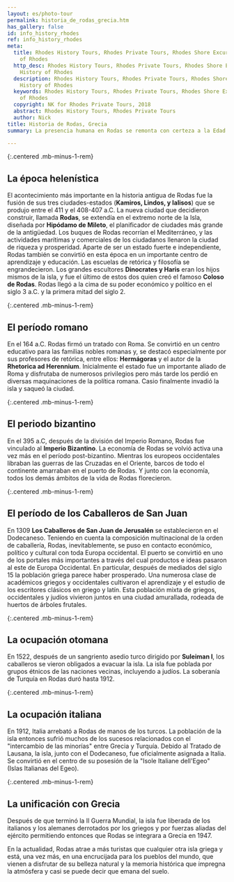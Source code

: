 ```yaml
---
layout: es/photo-tour
permalink: historia_de_rodas_grecia.htm
has_gallery: false
id: info_history_rhodes
ref: info_history_rhodes
meta:
  title: Rhodes History Tours, Rhodes Private Tours, Rhodes Shore Excursions, History
    of Rhodes
  http_desc: Rhodes History Tours, Rhodes Private Tours, Rhodes Shore Excursions,
    History of Rhodes
  description: Rhodes History Tours, Rhodes Private Tours, Rhodes Shore Excursions,
    History of Rhodes
  keywords: Rhodes History Tours, Rhodes Private Tours, Rhodes Shore Excursions, History
    of Rhodes
  copyright: NK for Rhodes Private Tours, 2018
  abstract: Rhodes History Tours, Rhodes Private Tours
  author: Nick
title: Historia de Rodas, Grecia 
summary: La presencia humana en Rodas se remonta con certeza a la Edad de Piedra.

---
```

{:.centered .mb-minus-1-rem}
## La época helenística

El acontecimiento más importante en la historia antigua de Rodas fue la fusión de sus tres ciudades-estados (**Kamiros, Lindos, y Ialisos**) que se produjo entre el 411 y el 408-407 a.C. La nueva ciudad que decidieron construir, llamada **Rodas**, se extendía en el extremo norte de la Isla, diseñada por **Hipódamo de Mileto**, el planificador de ciudades más grande de la antigüedad. Los buques de Rodas recorrían el Mediterráneo, y las actividades marítimas y comerciales de los ciudadanos llenaron la ciudad de riqueza y prosperidad. Aparte de ser un estado fuerte e independiente, Rodas también se convirtió en esta época en un importante centro de aprendizaje y educación. Las escuelas de retórica y filosofía se engrandecieron. Los grandes escultores **Dinocrates y Haris** eran los hijos mismos de la isla, y fue el último de estos dos quien creó el famoso **Coloso de Rodas**. Rodas llegó a la cima de su poder económico y político en el siglo 3 a.C. y la primera mitad del siglo 2.

{:.centered .mb-minus-1-rem}
## El período romano

En el 164 a.C. Rodas firmó un tratado con Roma. Se convirtió en un centro educativo para las familias nobles romanas y, se destacó especialmente por sus profesores de retórica, entre ellos: **Hermágoras** y el autor de la **Rhetorica ad Herennium**. Inicialmente el estado fue un importante aliado de Roma y disfrutaba de numerosos privilegios pero más tarde los perdió en diversas maquinaciones de la política romana. Casio finalmente invadió la isla y saqueó la ciudad.

{:.centered .mb-minus-1-rem}
## El periodo bizantino

En el 395 a.C, después de la división del Imperio Romano, Rodas fue vinculado al **Imperio Bizantino**. La economía de Rodas se volvió activa una vez más en el período post-bizantino. Mientras los europeos occidentales libraban las guerras de las Cruzadas en el Oriente, barcos de todo el continente amarraban en el puerto de Rodas. Y junto con la economía, todos los demás ámbitos de la vida de Rodas florecieron.

{:.centered .mb-minus-1-rem}
## El período de los Caballeros de San Juan

En 1309 **Los Caballeros de San Juan de Jerusalén** se establecieron en el Dodecaneso. Teniendo en cuenta la composición multinacional de la orden de caballería, Rodas, inevitablemente, se puso en contacto económico, político y cultural con toda Europa occidental. El puerto se convirtió en uno de los portales más importantes a través del cual productos e ideas pasaron al este de Europa Occidental. En particular, después de mediados del siglo 15 la población griega parece haber prosperado. Una numerosa clase de académicos griegos y occidentales cultivaron el aprendizaje y el estudio de los escritores clásicos en griego y latín. Esta población mixta de griegos, occidentales y judíos vivieron juntos en una ciudad amurallada, rodeada de huertos de árboles frutales.

{:.centered .mb-minus-1-rem}
## La ocupación otomana

En 1522, después de un sangriento asedio turco dirigido por **Suleiman I**, los caballeros se vieron obligados a evacuar la isla. La isla fue poblada por grupos étnicos de las naciones vecinas, incluyendo a judíos. La soberanía de Turquía en Rodas duró hasta 1912.

{:.centered .mb-minus-1-rem}
## La ocupación italiana

En 1912, Italia arrebató a Rodas de manos de los turcos. La población de la isla entonces sufrió muchos de los sucesos relacionados con el "intercambio de las minorías" entre Grecia y Turquía. Debido al Tratado de Lausana, la isla, junto con el Dodecaneso, fue oficialmente asignada a Italia. Se convirtió en el centro de su posesión de la "Isole Italiane dell'Egeo" (Islas Italianas del Egeo).

{:.centered .mb-minus-1-rem}
## La unificación con Grecia

Después de que terminó la II Guerra Mundial, la isla fue liberada de los italianos y los alemanes derrotados por los griegos y por fuerzas aliadas del ejército permitiendo entonces que Rodas se integrara a Grecia en 1947.

En la actualidad, Rodas atrae a más turistas que cualquier otra isla griega y está, una vez más, en una encrucijada para los pueblos del mundo, que vienen a disfrutar de su belleza natural y la memoria histórica que impregna la atmósfera y casi se puede decir que emana del suelo.
